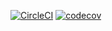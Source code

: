 [![CircleCI](https://circleci.com/gh/nk9487/AD340-HelloWorld/tree/master.svg?style=svg)](https://circleci.com/gh/nk9487/AD340-HelloWorld/tree/master)
[![codecov](https://codecov.io/gh/nk9487/AD340-HelloWorld/branch/master/graph/badge.svg)](https://codecov.io/gh/nk9487/AD340-HelloWorld)


